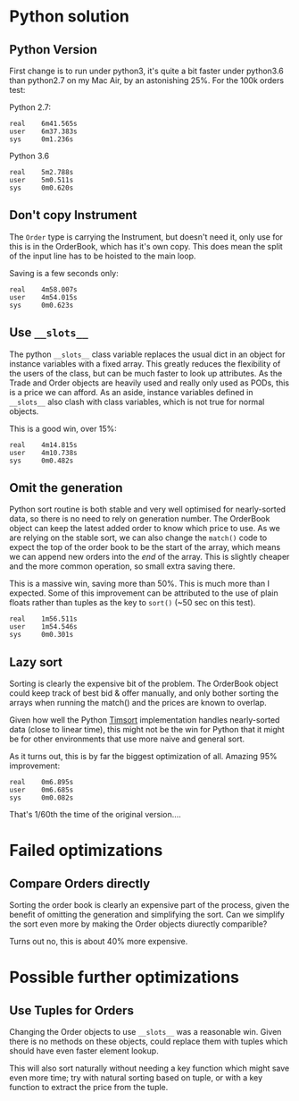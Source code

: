 # Python solution

## Python Version

First change is to run under python3, it's quite a bit faster under python3.6 than python2.7 on my Mac Air, by an astonishing 25%.  For the 100k orders test:

Python 2.7:

    real	6m41.565s
    user	6m37.383s
    sys	    0m1.236s

Python 3.6

    real	5m2.788s
    user	5m0.511s
    sys	    0m0.620s

## Don't copy Instrument

The `Order` type is carrying the Instrument, but doesn't need it, only use for this is in the OrderBook, which has it's own copy.  This does mean the split of the input line has to be hoisted to the main loop.

Saving is a few seconds only:

    real	4m58.007s
    user	4m54.015s
    sys 	0m0.623s

## Use `__slots__`

The python `__slots__` class variable replaces the usual dict in an object for instance variables with a fixed array.  This greatly reduces the flexibility of the users of the class, but can be much faster to look up attributes.  As the Trade and Order objects are heavily used and really only used as PODs, this is a price we can afford.  As an aside, instance variables defined in `__slots__` also clash with class variables, which is not true for normal objects.

This is a good win, over 15%:

    real	4m14.815s
    user	4m10.738s
    sys 	0m0.482s

## Omit the generation

Python sort routine is both stable and very well optimised for nearly-sorted data, so there is no need to rely on generation number.  The OrderBook object can keep the latest added order to know which price to use. As we are relying on the stable sort, we can also change the `match()` code to expect the top of the order book to be the start of the array, which means we can append new orders into the *end* of the array.  This is slightly cheaper and the more common operation, so small extra saving there.

This is a massive win, saving more than 50%. This is much more than I expected.  Some of this improvement can be attributed to the use of plain floats rather than tuples as the key to `sort()` (~50 sec on this test).

    real	1m56.511s
    user	1m54.546s
    sys     0m0.301s

## Lazy sort

Sorting is clearly the expensive bit of the problem.  The OrderBook object could keep track of best bid & offer manually, and only bother sorting the arrays when running the match() and the prices are known to overlap.

Given how well the Python [Timsort](https://en.wikipedia.org/wiki/Timsort) implementation handles nearly-sorted data (close to linear time), this might not be the win for Python that it might be for other environments that use more naive and general sort.

As it turns out, this is by far the biggest optimization of all.  Amazing 95% improvement:

    real	0m6.895s
    user	0m6.685s
    sys     0m0.082s

That's 1/60th the time of the original version.... 

# Failed optimizations

## Compare Orders directly
Sorting the order book is clearly an expensive part of the process, given the benefit of omitting the generation and simplifying the sort.  Can we simplify the sort even more by making the Order objects diurectly comparible?

Turns out no, this is about 40% more expensive.

# Possible further optimizations

## Use Tuples for Orders

Changing the Order objects to use `__slots__` was a reasonable win.  Given there is no methods on these objects, could replace them with tuples which should have even faster element lookup.  

This will also sort naturally without needing a key function which might save even more time; try with natural sorting based on tuple, or with a key function to extract the price from the tuple.


